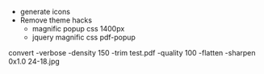 

* generate icons
* Remove theme hacks
    * magnific popup css 1400px
    * jquery magnific css pdf-popup


convert -verbose -density 150 -trim test.pdf -quality 100 -flatten -sharpen 0x1.0 24-18.jpg